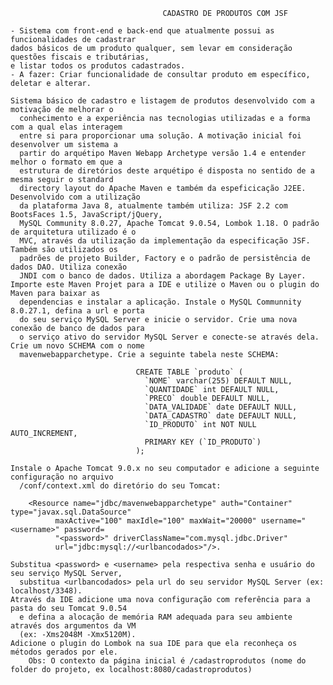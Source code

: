     
                                      CADASTRO DE PRODUTOS COM JSF

    - Sistema com front-end e back-end que atualmente possui as funcionalidades de cadastrar
	dados básicos de um produto qualquer, sem levar em consideração questões fiscais e tributárias,
	e listar todos os produtos cadastrados.
    - A fazer: Criar funcionalidade de consultar produto em específico, deletar e alterar.
                                        
    Sistema básico de cadastro e listagem de produtos desenvolvido com a motivação de melhorar o 
      conhecimento e a experiência nas tecnologias utilizadas e a forma com a qual elas interagem
      entre si para proporcionar uma solução. A motivação inicial foi desenvolver um sistema a 
      partir do arquétipo Maven Webapp Archetype versão 1.4 e entender melhor o formato em que a 
      estrutura de diretórios deste arquétipo é disposta no sentido de a mesma seguir o standard 
      directory layout do Apache Maven e também da espeficicação J2EE. Desenvolvido com a utilização
      da plataforma Java 8, atualmente também utiliza: JSF 2.2 com BootsFaces 1.5, JavaScript/jQuery,
      MySQL Community 8.0.27, Apache Tomcat 9.0.54, Lombok 1.18. O padrão de arquitetura utilizado é o
      MVC, através da utilização da implementação da especificação JSF. Também são utilizados os 
      padrões de projeto Builder, Factory e o padrão de persistência de dados DAO. Utiliza conexão 
      JNDI com o banco de dados. Utiliza a abordagem Package By Layer.
    Importe este Maven Projet para a IDE e utilize o Maven ou o plugin do Maven para baixar as 
      dependencias e instalar a aplicação. Instale o MySQL Communnity 8.0.27.1, defina a url e porta
      do seu serviço MySQL Server e inicie o servidor. Crie uma nova conexão de banco de dados para
      o serviço ativo do servidor MySQL Server e conecte-se através dela. Crie um novo SCHEMA com o nome 
      mavenwebapparchetype. Crie a seguinte tabela neste SCHEMA:
      
                                CREATE TABLE `produto` (
                                  `NOME` varchar(255) DEFAULT NULL,
                                  `QUANTIDADE` int DEFAULT NULL,
                                  `PRECO` double DEFAULT NULL,
                                  `DATA_VALIDADE` date DEFAULT NULL,
                                  `DATA_CADASTRO` date DEFAULT NULL,
                                  `ID_PRODUTO` int NOT NULL AUTO_INCREMENT,
                                  PRIMARY KEY (`ID_PRODUTO`)
                                ); 
      
    Instale o Apache Tomcat 9.0.x no seu computador e adicione a seguinte configuração no arquivo 
      /conf/context.xml do diretório do seu Tomcat: 
      
		<Resource name="jdbc/mavenwebapparchetype" auth="Container" type="javax.sql.DataSource"
			  maxActive="100" maxIdle="100" maxWait="20000" username="<username>" password=
			  "<password>" driverClassName="com.mysql.jdbc.Driver" 
			  url="jdbc:mysql://<urlbancodados>"/>. 
					  
    Substitua <password> e <username> pela respectiva senha e usuário do seu serviço MySQL Server, 
      substitua <urlbancodados> pela url do seu servidor MySQL Server (ex: localhost/3348).
    Através da IDE adicione uma nova configuração com referência para a pasta do seu Tomcat 9.0.54
      e defina a alocação de memória RAM adequada para seu ambiente através dos argumentos da VM 
      (ex: -Xms2048M -Xmx5120M).
    Adicione o plugin do Lombok na sua IDE para que ela reconheça os métodos gerados por ele.
     	Obs: O contexto da página inicial é /cadastroprodutos (nome do folder do projeto, ex localhost:8080/cadastroprodutos)
      
      
    
      
   

